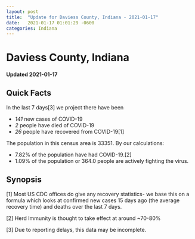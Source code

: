 ```yaml
---
layout: post
title:  "Update for Daviess County, Indiana - 2021-01-17"
date:   2021-01-17 01:01:29 -0600
categories: Indiana
---
```


# Daviess County, Indiana
#### Updated 2021-01-17

## Quick Facts

In the last 7 days[3] we project there have been
- *141* new cases of COVID-19
- *2* people have died of COVID-19
- *26* people have recovered from COVID-19[1]

The population in this census area is 33351. By our calculations:
- 7.82% of the population have had COVID-19.[2]
- 1.09% of the population or 364.0 people are actively fighting the virus.

## Synopsis




[1] Most US CDC offices do give any recovery statistics- we base this on a formula which looks at confirmed new cases
15 days ago (the average recovery time) and deaths over the last 7 days.

[2] Herd Immunity is thought to take effect at around ~70-80%

[3] Due to reporting delays, this data may be incomplete.
 
    